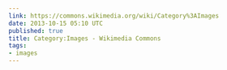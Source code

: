 ```yaml
---
link: https://commons.wikimedia.org/wiki/Category%3AImages
date: 2013-10-15 05:10 UTC
published: true
title: Category:Images - Wikimedia Commons
tags:
- images
---
```



